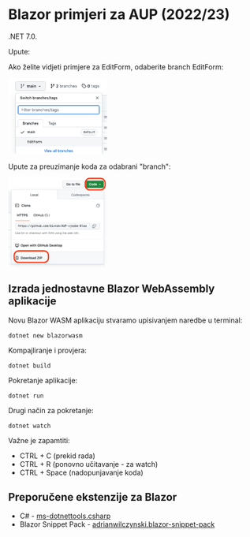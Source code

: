 # Blazor primjeri za AUP (2022/23)

.NET 7.0.

Upute:

Ako želite vidjeti primjere za EditForm, odaberite branch EditForm:

<!-- ![EditForm](./_pics/branch.png) -->
<img src="./_pics/branch.png" alt="Alt Text" width="200px"/>

Upute za preuzimanje koda za odabrani "branch":
<!-- ![ZIP](./_pics/zip.png) -->
<img src="./_pics/zip.png" alt="Alt Text" width="200px"/>

## Izrada jednostavne Blazor WebAssembly aplikacije

Novu Blazor WASM aplikaciju stvaramo upisivanjem naredbe u terminal:
```
dotnet new blazorwasm
```

Kompajliranje i provjera:
```
dotnet build
```

Pokretanje aplikacije:
```
dotnet run
```

Drugi način za pokretanje:
```
dotnet watch
```

Važne je zapamtiti:
* CTRL + C (prekid rada)
* CTRL + R (ponovno učitavanje - za watch)
* CTRL + Space (nadopunjavanje koda)

## Preporučene ekstenzije za Blazor

* C# - [ms-dotnettools.csharp](https://marketplace.visualstudio.com/items?itemName=ms-dotnettools.csharp)
* Blazor Snippet Pack - [adrianwilczynski.blazor-snippet-pack](https://marketplace.visualstudio.com/items?itemName=adrianwilczynski.blazor-snippet-pack)

